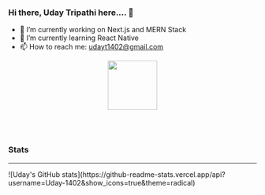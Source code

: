 ### Hi there, Uday Tripathi here.... 👋

<!--
**Uday-1402/Uday-1402** is a ✨ _special_ ✨ repository because its `README.md` (this file) appears on your GitHub profile.

Here are some ideas to get you started:

- 🔭 I’m currently working on ...
- 🌱 I’m currently learning ...
- 👯 I’m looking to collaborate on ...
- 🤔 I’m looking for help with ...
- 💬 Ask me about ...
- 📫 How to reach me: ...
- 😄 Pronouns: ...
- ⚡ Fun fact: ...
-->

- 🔭 I’m currently working on Next.js and MERN Stack
- 🌱 I’m currently learning React Native
- 📫 How to reach me: udayt1402@gmail.com

<div id="header" align="center">
  <img src="https://media.giphy.com/media/M9gbBd9nbDrOTu1Mqx/giphy.gif" width="100"/>
</div>

<br></br>

### Stats
<hr></hr>
![Uday's GitHub stats](https://github-readme-stats.vercel.app/api?username=Uday-1402&show_icons=true&theme=radical)
